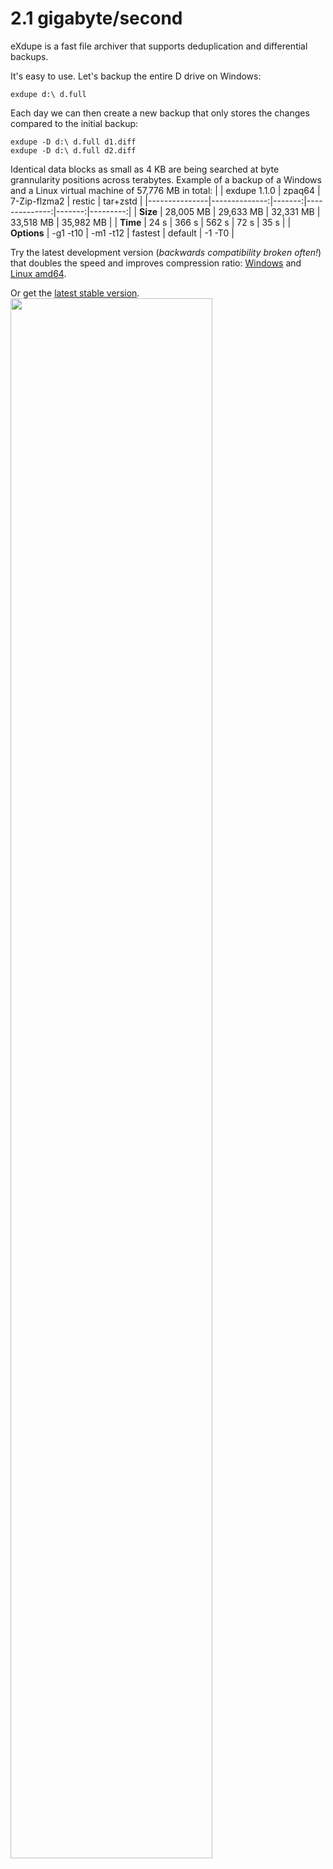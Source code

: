 # 2.1 gigabyte/second
eXdupe is a fast file archiver that supports deduplication and differential backups.

It's easy to use. Let's backup the entire D drive on Windows:

`exdupe d:\ d.full`

Each day we can then create a new backup that only stores the changes compared to the initial backup:

`exdupe -D d:\ d.full d1.diff`<br>
`exdupe -D d:\ d.full d2.diff`<br>

Identical data blocks as small as 4 KB are being searched at byte grannularity positions across terabytes. Example of a backup of a Windows and a Linux virtual machine of 57,776 MB in total:
|               | exdupe 1.1.0 | zpaq64 | 7-Zip-flzma2 | restic | tar+zstd |
|---------------|--------------:|-------:|--------------:|-------:|---------:|
| **Size**          |     28,005 MB | 29,633 MB |     32,331 MB | 33,518 MB | 35,982 MB |
| **Time**          |          24 s |    366 s |         562 s |     72 s |     35 s |
| **Options**       |       -g1 -t10 | -m1 -t12 |       fastest | default |    -1 -T0 |

Try the latest development version (*backwards compatibility broken often!*) that doubles the speed and improves compression ratio: [Windows](https://github.com/rrrlasse/exdupe/raw/stuff/beta/exdupe23.exe) and [Linux amd64](https://github.com/rrrlasse/eXdupe/raw/stuff/beta/exdupe_1.1.0.dev23_linux_amd64.tar.gz).

Or get the [latest stable version](https://github.com/rrrlasse/eXdupe/releases/tag/v1.0.0).
<img src="https://github.com/rrrlasse/exdupe/blob/stuff/cmd.webp" width="80%">

